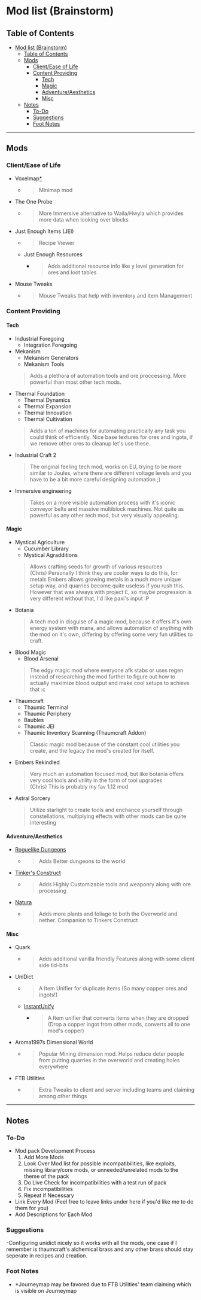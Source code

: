 # Mod list (Brainstorm)

## Table of Contents

- [Mod list (Brainstorm)](#mod-list-brainstorm)
  - [Table of Contents](#table-of-contents)
  - [Mods](#mods)
    - [Client/Ease of Life](#clientease-of-life)
    - [Content Providing](#content-providing)
      - [Tech](#tech)
      - [Magic](#magic)
      - [Adventure/Aesthetics](#adventureaesthetics)
      - [Misc](#misc)
  - [Notes](#notes)
    - [To-Do](#to-do)
    - [Suggestions](#suggestions)
    - [Foot Notes](#foot-notes)

---

## Mods

### Client/Ease of Life

- Voxelmap[*](#foot-notes)
  - > Minimap mod
- The One Probe
  - > More Immersive alternative to Waila/Hwyla which provides more data when looking over blocks
- Just Enough Items (JEI)
  - > Recipe Viewer
  - Just Enough Resources
    - > Adds additional resource info like y level generation for ores and loot tables
- Mouse Tweaks
  - > Mouse Tweaks that help with inventory and item Management

### Content Providing

#### Tech

- Industrial Foregoing
  - Integration Foregoing
- Mekanism
  - Mekanism Generators
  - Mekanism Tools
  > Adds a plethora of automation tools and ore proccessing. More powerful than most other tech mods. 
- Thermal Foundation
  - Thermal Dynamics
  - Thermal Expansion
  - Thermal Innovation
  - Thermal Cultivation
  > Adds a ton of machines for automating practically any task you could think of efficiently. Nice base textures for ores and ingots, if we remove other ores to cleanup let's use these.
- Industrial Craft 2
  > The original feeling tech mod, works on EU, trying to be more similar to Joules, where there are different voltage levels and you have to be a bit more careful designing automation ;)
- Immersive engineering
  > Takes on a more visible automation process with it's iconic conveyor belts and massive multiblock machines. Not quite as powerful as any other tech mod, but very visually appealing.

#### Magic

- Mystical Agriculture
  - Cucumber Library
  - Mystical Agradditions
  > Allows crafting seeds for growth of various resources  
    (Chris) Personally I think they are cooler ways to do this, for metals Embers allows growing metals in a much more unique setup way, and quarries become quite useless if you rush this. However that was always with project E, so maybe progression is very different without that, I'd like paxi's input :P
- Botania
  > A tech mod in disguise of a magic mod, because it offers it's own energy system with mana, and allows automation of anything with the mod on it's own, differing by offering some very fun utilities to craft.
- Blood Magic
  - Blood Arsenal
  > The edgy magic mod where everyone afk stabs or uses regen instead of researching the mod further to figure out how to actually maximize blood output and make cool setups to achieve that :c 
- Thaumcraft
  - Thaumic Terminal
  - Thaumic Periphery
  - Baubles
  - Thaumic JEI
  - Thaumic Inventory Scanning (Thaumcraft Addon)
  > Classic magic mod because of the constant cool utilities you create, and the legacy the mod's created for itself.
  > 
- Embers Rekindled
  > Very much an automation focused mod, but like botania offers very cool tools and utility in the form of tool upgrades  
  (Chris) This is probably my fav 1.12 mod
- Astral Sorcery
  > Utilize starlight to create tools and enchance yourself through constellations, multiplying effects with other mods can be quite interesting

#### Adventure/Aesthetics

- [Roguelike Dungeons](https://www.curseforge.com/minecraft/mc-mods/roguelike-dungeons)
  - > Adds Better dungeons to the world
- [Tinker's Construct](https://www.curseforge.com/minecraft/mc-mods/tinkers-construct)
  - > Adds Highly Customizable tools and weaponry along with ore processing
- [Natura](https://www.curseforge.com/minecraft/mc-mods/natura)
  - > Adds more plants and foliage to both the Overworld and nether. Companion to Tinkers Construct

#### Misc

- Quark
  - > Adds additional vanilla friendly Features along with some client side tid-bits
- UniDict
  - > A Item Unifier for duplicate items (So many copper ores and ingots!)
  - [InstantUnify](https://www.curseforge.com/minecraft/mc-mods/instantunify)
    - > A Item unifier that converts items when they are dropped (Drop a copper ingot from other mods, converts all to one mod's copper)
- Aroma1997s Dimensional World
  - > Popular Mining dimension mod. Helps reduce deter people from putting quarries in the overworld and creating holes everywhere
- FTB Utilities
  - > Extra Tweaks to client and server including teams and claiming among other things

---

## Notes

### To-Do

- Mod pack Development Process
  1. Add More Mods
  2. Look Over Mod list for possible incompatibilities, like exploits, missing library/core mods, or unneeded/unrelated mods to the theme of the pack
  3. Do Live Check for incompatibilities with a test run of pack
  4. Fix incompatibilities
  5. Repeat if Necessary
- Link Every Mod (Feel free to leave links under here if you'd like me to do them for you)
- Add Descriptions for Each Mod

### Suggestions
-Configuring unidict nicely so it works with all the mods, one case if I remember is thaumcraft's alchemical brass and any other brass should stay seperate in recipes and creation.

### Foot Notes

- \*Journeymap may be favored due to FTB Utilities' team claiming which is visible on Journeymap

